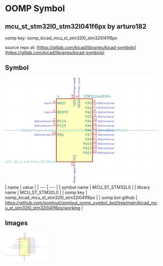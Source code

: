 # OOMP Symbol  
## mcu_st_stm32l0_stm32l041f6px  by arturo182  
  
oomp key: oomp_kicad_mcu_st_stm32l0_stm32l041f6px  
  
source repo at: [https://gitlab.com/kicad/libraries/kicad-symbols](https://gitlab.com/kicad/libraries/kicad-symbols)  
## Symbol  
  
[![working.png](working_600.png)](working.png)  
| name | value | 
| --- | --- | 
| symbol name | MCU_ST_STM32L0 | 
| library name | MCU_ST_STM32L0 | 
| oomp key | oomp_kicad_mcu_st_stm32l0_stm32l041f6px | 
| oomp bot github | https://github.com/oomlout/oomlout_oomp_symbol_bot/tree/main/kicad_mcu_st_stm32l0_stm32l041f6px/working | 
## Images  
  
[![working.png](working_140.png)](working.png)  
